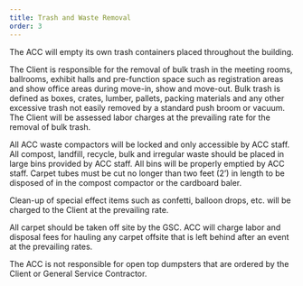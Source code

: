 ```yaml
---
title: Trash and Waste Removal
order: 3
---
```


The ACC will empty its own trash containers placed throughout the building.

The Client is responsible for the removal of bulk trash in the meeting rooms, ballrooms, exhibit halls and pre-function space such as registration areas and show office areas during move-in, show and move-out. Bulk trash is defined as boxes, crates, lumber, pallets, packing materials and any other excessive trash not easily removed by a standard push broom or vacuum. The Client will be assessed labor charges at the prevailing rate for the removal of bulk trash.

All ACC waste compactors will be locked and only accessible by ACC staff. All compost, landfill, recycle, bulk and irregular waste should be placed in large bins provided by ACC staff. All bins will be properly emptied by ACC staff. Carpet tubes must be cut no longer than two feet (2’) in length to be disposed of in the compost compactor or the cardboard baler.

Clean-up of special effect items such as confetti, balloon drops, etc. will be charged to the Client at the prevailing rate.

All carpet should be taken off site by the GSC. ACC will charge labor and disposal fees for hauling any carpet offsite that is left behind after an event at the prevailing rates.

The ACC is not responsible for open top dumpsters that are ordered by the Client or General Service Contractor.

